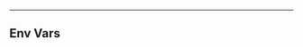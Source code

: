 <!-- Space: Projects -->
<!-- Parent: CommitlintConfig -->
<!-- Title: Env Vars CommitlintConfig -->

<!-- Label: CommitlintConfig -->
<!-- Label: Project -->
<!-- Label: Env Vars -->
<!-- Include: disclaimer.md -->
<!-- Include: ac:toc -->

---

## Env Vars
